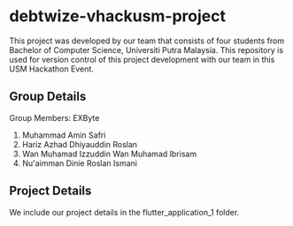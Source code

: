 # debtwize-vhackusm-project
This project was developed by our team that consists of four students from Bachelor of Computer Science, Universiti Putra Malaysia. This repository is used for version control of this project development with our team in this USM Hackathon Event.

## Group Details
Group Members: EXByte
1. Muhammad Amin Safri
2. Hariz Azhad Dhiyauddin Roslan
3. Wan Muhamad Izzuddin Wan Muhamad Ibrisam
4. Nu'aimman Dinie Roslan Ismani

## Project Details
We include our project details in the flutter_application_1 folder.

